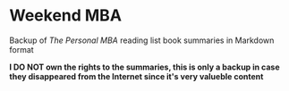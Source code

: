 # Weekend MBA 
Backup of *The Personal MBA* reading list book summaries in Markdown format

**I DO NOT own the rights to the summaries, this is only a backup in case they disappeared from the Internet since it's very valueble content**
